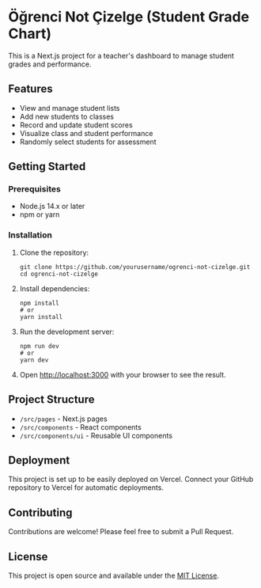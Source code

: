 # Öğrenci Not Çizelge (Student Grade Chart)

This is a Next.js project for a teacher's dashboard to manage student grades and performance.

## Features

- View and manage student lists
- Add new students to classes
- Record and update student scores
- Visualize class and student performance
- Randomly select students for assessment

## Getting Started

### Prerequisites

- Node.js 14.x or later
- npm or yarn

### Installation

1. Clone the repository:
   ```
   git clone https://github.com/yourusername/ogrenci-not-cizelge.git
   cd ogrenci-not-cizelge
   ```

2. Install dependencies:
   ```
   npm install
   # or
   yarn install
   ```

3. Run the development server:
   ```
   npm run dev
   # or
   yarn dev
   ```

4. Open [http://localhost:3000](http://localhost:3000) with your browser to see the result.

## Project Structure

- `/src/pages` - Next.js pages
- `/src/components` - React components
- `/src/components/ui` - Reusable UI components

## Deployment

This project is set up to be easily deployed on Vercel. Connect your GitHub repository to Vercel for automatic deployments.

## Contributing

Contributions are welcome! Please feel free to submit a Pull Request.

## License

This project is open source and available under the [MIT License](LICENSE).